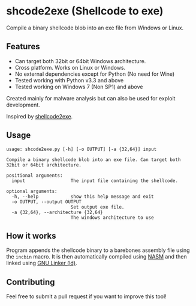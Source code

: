 # shcode2exe (Shellcode to exe)
Compile a binary shellcode blob into an exe file from Windows or Linux. 

## Features
  * Can target both 32bit or 64bit Windows architecture. 
  * Cross platform. Works on Linux or Windows.
  * No external dependencies except for Python (No need for Wine)
  * Tested working with Python v3.3 and above
  * Tested working on Windows 7 (Non SP1) and above
  
Created mainly for malware analysis but can also be used for exploit development. 

Inspired by [shellcode2exe](https://github.com/repnz/shellcode2exe).

## Usage
```
usage: shcode2exe.py [-h] [-o OUTPUT] [-a {32,64}] input

Compile a binary shellcode blob into an exe file. Can target both 32bit or 64bit architecture.

positional arguments:
  input                 The input file containing the shellcode.

optional arguments:
  -h, --help            show this help message and exit
  -o OUTPUT, --output OUTPUT
                        Set output exe file.
  -a {32,64}, --architecture {32,64}
                        The windows architecture to use
```

## How it works
Program appends the shellcode binary to a barebones assembly file using the `incbin` macro. It is then automatically compiled using [NASM](https://www.nasm.us/) and then linked using [GNU Linker (ld)](https://linux.die.net/man/1/ld).

## Contributing
Feel free to submit a pull request if you want to improve this tool!
